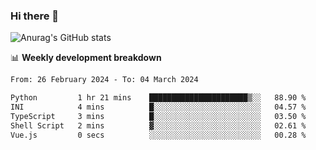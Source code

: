 ### Hi there 👋
![Anurag's GitHub stats](https://github-readme-stats.vercel.app/api?username=jami1024&show_icons=true&theme=radical)

📊 **Weekly development breakdown**
<!--START_SECTION:waka-->

```txt
From: 26 February 2024 - To: 04 March 2024

Python         1 hr 21 mins    ██████████████████████▒░░   88.90 %
INI            4 mins          █░░░░░░░░░░░░░░░░░░░░░░░░   04.57 %
TypeScript     3 mins          █░░░░░░░░░░░░░░░░░░░░░░░░   03.50 %
Shell Script   2 mins          ▓░░░░░░░░░░░░░░░░░░░░░░░░   02.61 %
Vue.js         0 secs          ░░░░░░░░░░░░░░░░░░░░░░░░░   00.28 %
```

<!--END_SECTION:waka-->
<!--
**jami1024/jami1024** is a ✨ _special_ ✨ repository because its `README.md` (this file) appears on your GitHub profile.

Here are some ideas to get you started:

- 🔭 I’m currently working on ...
- 🌱 I’m currently learning ...
- 👯 I’m looking to collaborate on ...
- 🤔 I’m looking for help with ...
- 💬 Ask me about ...
- 📫 How to reach me: ...
- 😄 Pronouns: ...
- ⚡ Fun fact: ...
-->
